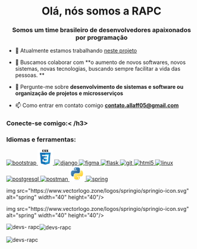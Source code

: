 <h1 align="center">Olá, nós somos a RAPC</h1>
<h3 align="center">Somos um time brasileiro de desenvolvedores apaixonados por programação</h3>

- 🔭 Atualmente estamos trabalhando [neste projeto ](https://github.com/devs-RAPC/project-rede-PB)

- 👯 Buscamos colaborar com **o aumento de novos softwares, novos sistemas, novas tecnologias, buscando sempre facilitar a vida das pessoas. **

- 💬 Pergunte-me sobre **desenvolvimento de sistemas e software ou organização de projetos e microsserviços**

- 📫 Como entrar em contato comigo **contato.allaff05@gmail.com**

<h3 align="left">Conecte-se comigo:< /h3>
<p align="left">
</p>

<h3 align="left">Idiomas e ferramentas:</h3>
<p align="left"> <a href="https://getbootstrap.com" target="_blank" rel="noreferrer"> <img src="https://raw.githubusercontent.com/devicons/devicon /master/icons/bootstrap/bootstrap-plain-wordmark.svg" alt="bootstrap" width="40" height="40"/> </a> <a href="https://www.w3schools.com /css/" target="_blank" rel="noreferrer"> <img src="https://raw.githubusercontent.com/devicons/devicon/master/icons/css3/css3-original-wordmark.svg" alt= "css3" width="40" height="40"/> </a> <a href="https://www.djangoproject.com/" target="_blank" rel="noreferrer"><img src="https://cdn.worldvectorlogo.com/logos/django.svg" alt="django" width="40" height="40"/> </a> <a href="https:/ /www.figma.com/" target="_blank" rel="noreferrer"> <img src="https://www.vectorlogo.zone/logos/figma/figma-icon.svg" alt="figma" largura ="40" height="40"/> </a> <a href="https://flask.palletsprojects.com/" target="_blank" rel="noreferrer"> <img src="https:/ /www.vectorlogo.zone/logos/pocoo_flask/pocoo_flask-icon.svg" alt="flask" width="40" height="40"/> </a> <a href="https://git-scm .com/"target="_blank" rel="noreferrer"> <img src="https://www.vectorlogo.zone/logos/git-scm/git-scm-icon.svg" alt="git" width="40" height="40"/> </a> <a href="https://www.w3.org/html/" target="_blank" rel="noreferrer"> <img src="https://raw .githubusercontent.com/devicons/devicon/master/icons/html5/html5-original-wordmark.svg" alt="html5" width="40" height="40"/> </a> <a href="https ://www.linux.org/" target="_blank" rel="noreferrer"> <img src="https://raw.githubusercontent.com/devicons/devicon/master/icons/linux/linux-original. svg" alt="linux" largura="40" height="40"/> </a> <a href="https://www.postgresql.org" target="_blank" rel="noreferrer"> <img src="https://raw. githubusercontent.com/devicons/devicon/master/icons/postgresql/postgresql-original-wordmark.svg" alt="postgresql" width="40" height="40"/> </a> <a href="https: //postman.com" target="_blank" rel="noreferrer"> <img src="https://www.vectorlogo.zone/logos/getpostman/getpostman-icon.svg" alt="postman" width=" 40" height="40"/> </a> <a href="https://www.python.org" target="_blank" rel="noreferrer"> <img src="https://raw.githubusercontent.com/devicons/devicon/master/icons/python/python-original.svg" alt="python" width="40" height="40"/> </a > <a href="https://spring.io/" target="_blank" rel="noreferrer"> <img src="https://www.vectorlogo.zone/logos/springio/springio-icon.svg " alt="spring" width="40" height="40"/> </a> </p>img src="https://www.vectorlogo.zone/logos/springio/springio-icon.svg" alt="spring" width="40" height="40"/> </a> </p>img src="https://www.vectorlogo.zone/logos/springio/springio-icon.svg" alt="spring" width="40" height="40"/> </a> </p>

<p><img align="left" src="https://github-readme-stats.vercel.app/api/top-langs?username=devs-rapc&show_icons=true&locale=en&layout=compact" alt="devs- rapc" /></p>

<p> <img align="center" src="https://github-readme-stats.vercel.app/api?username=devs-rapc&show_icons=true&locale=en" alt ="devs-rapc" /></p>

<p><img align="center" src="https://github-readme-streak-stats.herokuapp.com/?user=devs-rapc&" alt= "devs-rapc" /></p>
